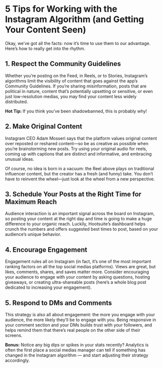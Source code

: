 # 5 Tips for Working with the Instagram Algorithm (and Getting Your Content Seen)

Okay, we’ve got all the facts: now it’s time to use them to our advantage. Here’s how to really get into the rhythm.

## 1. Respect the Community Guidelines

Whether you’re posting on the Feed, in Reels, or to Stories, Instagram’s algorithms limit the visibility of content that goes against the app’s Community Guidelines. If you’re sharing misinformation, posts that are political in nature, content that’s potentially upsetting or sensitive, or even just low-resolution medias, you may find your content less widely distributed.

**Hot Tip:** If you think you’ve been shadowbanned, this is probably why!

## 2. Make Original Content

Instagram CEO Adam Mosseri says that the platform values original content over reposted or reshared content—so be as creative as possible when you’re brainstorming new posts. Try using your original audio for reels, coming up with captions that are distinct and informative, and embracing unusual ideas.

Of course, no idea is born in a vacuum: the Reel above plays on traditional influencer content, but the creator has a fresh (and funny) take. You don’t have to reinvent the wheel—just look at the wheel from a new perspective.

## 3. Schedule Your Posts at the Right Time for Maximum Reach

Audience interaction is an important signal across the board on Instagram, so posting your content at the right day and time is going to make a huge difference to your organic reach. Luckily, Hootsuite’s dashboard helps crunch the numbers and offers suggested best times to post, based on your audience’s unique behavior.

## 4. Encourage Engagement

Engagement rules all on Instagram (in fact, it’s one of the most important ranking factors on all the top social medias platforms). Views are great, but likes, comments, shares, and saves matter more. Consider encouraging your audience to engage with your content by asking questions, hosting giveaways, or creating ultra-shareable posts (here’s a whole blog post dedicated to increasing your engagement).

## 5. Respond to DMs and Comments

This strategy is also all about engagement: the more you engage with your audience, the more likely they’ll be to engage with you. Being responsive in your comment section and your DMs builds trust with your followers, and helps remind them that there’s real people on the other side of their screens.

**Bonus:** Notice any big dips or spikes in your stats recently? Analytics is often the first place a social medias manager can tell if something has changed in the Instagram algorithm — and start adjusting their strategy accordingly.

